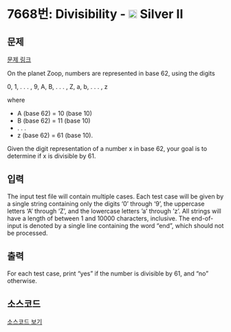 # 7668번: Divisibility - <img src="https://static.solved.ac/tier_small/9.svg" style="height:20px" /> Silver II

<!-- performance -->

<!-- 문제 제출 후 깃허브에 푸시를 했을 때 제출한 코드의 성능이 입력될 공간입니다.-->

<!-- end -->

## 문제

[문제 링크](https://boj.kr/7668)


<p>On the planet Zoop, numbers are represented in base 62, using the digits</p>

<p>0, 1, . . . , 9, A, B, . . . , Z, a, b, . . . , z</p>

<p>where</p>

<ul>
<li>A (base 62) = 10 (base 10)</li>
<li>B (base 62) = 11 (base 10)</li>
<li>. . .</li>
<li>z (base 62) = 61 (base 10).</li>
</ul>

<p>Given the digit representation of a number x in base 62, your goal is to determine if x is divisible by 61.</p>



## 입력


<p>The input test file will contain multiple cases. Each test case will be given by a single string containing only the digits ‘0’ through ‘9’, the uppercase letters ‘A’ through ‘Z’, and the lowercase letters ’a’ through ’z’. All strings will have a length of between 1 and 10000 characters, inclusive. The end-of-input is denoted by a single line containing the word “end”, which should not be processed.</p>



## 출력


<p>For each test case, print “yes” if the number is divisible by 61, and “no” otherwise.</p>



## 소스코드

[소스코드 보기](Main.java)